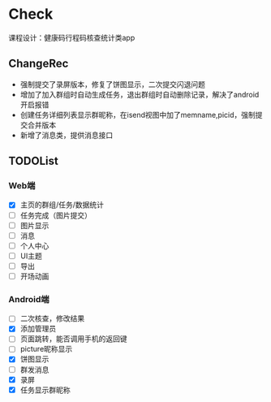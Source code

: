 # Check

课程设计：健康码行程码核查统计类app

## ChangeRec

- 强制提交了录屏版本，修复了饼图显示，二次提交闪退问题
- 增加了加入群组时自动生成任务，退出群组时自动删除记录，解决了android开启报错
- 创建任务详细列表显示群昵称，在isend视图中加了memname,picid，强制提交合并版本
- 新增了消息类，提供消息接口

## TODOList

### Web端

- [x] 主页的群组/任务/数据统计
- [ ] 任务完成（图片提交）
- [ ] 图片显示
- [ ] 消息
- [ ] 个人中心
- [ ] UI主题
- [ ] 导出
- [ ] 开场动画

### Android端

- [ ] 二次核查，修改结果
- [x] 添加管理员
- [ ] 页面跳转，能否调用手机的返回键
- [ ] picture昵称显示
- [x] 饼图显示
- [ ] 群发消息
- [x] 录屏
- [x] 任务显示群昵称
